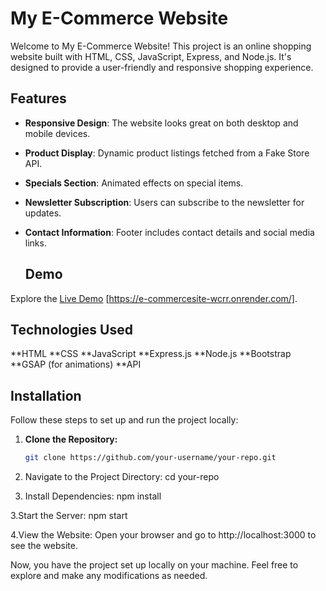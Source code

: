 # My E-Commerce Website

Welcome to My E-Commerce Website! This project is an online shopping website built with HTML, CSS, JavaScript, Express, and Node.js. It's designed to provide a user-friendly and responsive shopping experience.

## Features

- **Responsive Design**: The website looks great on both desktop and mobile devices.
- **Product Display**: Dynamic product listings fetched from a Fake Store API.
- **Specials Section**: Animated effects on special items.
- **Newsletter Subscription**: Users can subscribe to the newsletter for updates.
- **Contact Information**: Footer includes contact details and social media links.


  ## Demo

Explore the [Live Demo](#) [https://e-commercesite-wcrr.onrender.com/].


## Technologies Used

**HTML
**CSS
**JavaScript
**Express.js
**Node.js
**Bootstrap
**GSAP (for animations)
**API

## Installation

Follow these steps to set up and run the project locally:

1. **Clone the Repository:**
   ```bash
   git clone https://github.com/your-username/your-repo.git

1. Navigate to the Project Directory:
   cd your-repo
   
2. Install Dependencies:
   npm install

3.Start the Server:
  npm start

4.View the Website:
Open your browser and go to http://localhost:3000 to see the website.

Now, you have the project set up locally on your machine. Feel free to explore and make any modifications as needed.
